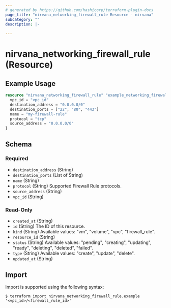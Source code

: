 ```yaml
---
# generated by https://github.com/hashicorp/terraform-plugin-docs
page_title: "nirvana_networking_firewall_rule Resource - nirvana"
subcategory: ""
description: |-
  
---
```


# nirvana_networking_firewall_rule (Resource)



## Example Usage

```terraform
resource "nirvana_networking_firewall_rule" "example_networking_firewall_rule" {
  vpc_id = "vpc_id"
  destination_address = "0.0.0.0/0"
  destination_ports = ["22", "80", "443"]
  name = "my-firewall-rule"
  protocol = "tcp"
  source_address = "0.0.0.0/0"
}
```

<!-- schema generated by tfplugindocs -->
## Schema

### Required

- `destination_address` (String)
- `destination_ports` (List of String)
- `name` (String)
- `protocol` (String) Supported Firewall Rule protocols.
- `source_address` (String)
- `vpc_id` (String)

### Read-Only

- `created_at` (String)
- `id` (String) The ID of this resource.
- `kind` (String) Available values: "vm", "volume", "vpc", "firewall_rule".
- `resource_id` (String)
- `status` (String) Available values: "pending", "creating", "updating", "ready", "deleting", "deleted", "failed".
- `type` (String) Available values: "create", "update", "delete".
- `updated_at` (String)

## Import

Import is supported using the following syntax:

```shell
$ terraform import nirvana_networking_firewall_rule.example '<vpc_id>/<firewall_rule_id>'
```
